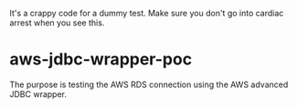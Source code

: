 It's a crappy code for a dummy test. Make sure you don't go into cardiac arrest when you see this.

# aws-jdbc-wrapper-poc

The purpose is testing the AWS RDS connection using the AWS advanced JDBC wrapper.
